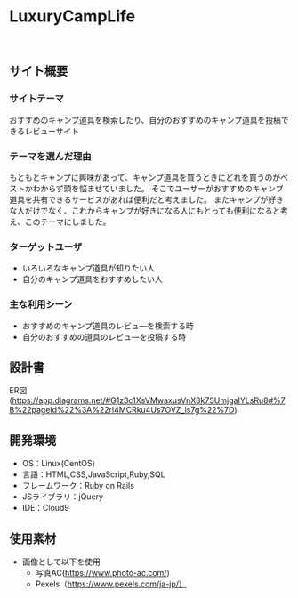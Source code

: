 # LuxuryCampLife
​
## サイト概要
### サイトテーマ
おすすめのキャンプ道具を検索したり、自分のおすすめのキャンプ道具を投稿できるレビューサイト
​
### テーマを選んだ理由
もともとキャンプに興味があって、キャンプ道具を買うときにどれを買うのがベストかわからず頭を悩ませていました。
そこでユーザーがおすすめのキャンプ道具を共有できるサービスがあれば便利だと考えました。
またキャンプが好きな人だけでなく、これからキャンプが好きになる人にもとっても便利になると考え、このテーマにしました。
​
### ターゲットユーザ
- いろいろなキャンプ道具が知りたい人
- 自分のキャンプ道具をおすすめしたい人
​
### 主な利用シーン
- おすすめのキャンプ道具のレビュ―を検索する時
- 自分のおすすめの道具のレビュ―を投稿する時
​
## 設計書
ER図(https://app.diagrams.net/#G1z3c1XsVMwaxusVnX8k7SUmjgaIYLsRu8#%7B%22pageId%22%3A%22rl4MCRku4Us7OVZ_is7g%22%7D)
​
## 開発環境
- OS：Linux(CentOS)
- 言語：HTML,CSS,JavaScript,Ruby,SQL
- フレームワーク：Ruby on Rails
- JSライブラリ：jQuery
- IDE：Cloud9
​
## 使用素材
- 画像として以下を使用
  - 写真AC(https://www.photo-ac.com/)
  - Pexels（https://www.pexels.com/ja-jp/）